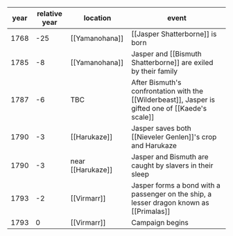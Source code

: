 |  year  | relative year |  location | event | 
| ------ | ------------- | --------- | ----- |
|  1768 | -25 | [[Yamanohana]] | [[Jasper Shatterborne]] is born |
| 1785 | -8 | [[Yamanohana]] | Jasper and [[Bismuth Shatterborne]] are exiled by their family |
| 1787 | -6 | TBC | After Bismuth's confrontation with the [[Wilderbeast]], Jasper is gifted one of [[Kaede's scale]]|
| 1790 | -3 | [[Harukaze]] | Jasper saves both [[Nieveler Genlen]]'s crop and Harukaze |
| 1790 | -3 | near [[Harukaze]] | Jasper and Bismuth are caught by slavers in their sleep |
| 1793 | -2 | [[Virmarr]] | Jasper forms a bond with a passenger on the ship, a lesser dragon known as [[Primalas]] |
| 1793 | 0 | [[Virmarr]] | Campaign begins |
